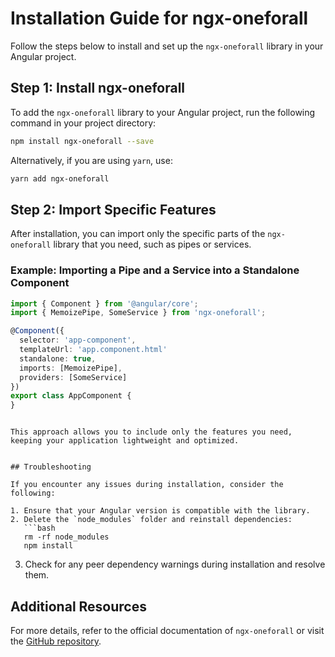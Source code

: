 # Installation Guide for ngx-oneforall

Follow the steps below to install and set up the `ngx-oneforall` library in your Angular project.

## Step 1: Install ngx-oneforall

To add the `ngx-oneforall` library to your Angular project, run the following command in your project directory:

```bash
npm install ngx-oneforall --save
```

Alternatively, if you are using `yarn`, use:

```bash
yarn add ngx-oneforall
```


## Step 2: Import Specific Features

After installation, you can import only the specific parts of the `ngx-oneforall` library that you need, such as pipes or services. 
### Example: Importing a Pipe and a Service into a Standalone Component

```typescript
import { Component } from '@angular/core';
import { MemoizePipe, SomeService } from 'ngx-oneforall';

@Component({
  selector: 'app-component',
  templateUrl: 'app.component.html'
  standalone: true,
  imports: [MemoizePipe],
  providers: [SomeService]
})
export class AppComponent {
}
```
```

This approach allows you to include only the features you need, keeping your application lightweight and optimized.


## Troubleshooting

If you encounter any issues during installation, consider the following:

1. Ensure that your Angular version is compatible with the library.
2. Delete the `node_modules` folder and reinstall dependencies:
   ```bash
   rm -rf node_modules
   npm install
   ```
3. Check for any peer dependency warnings during installation and resolve them.

## Additional Resources

For more details, refer to the official documentation of `ngx-oneforall` or visit the [GitHub repository](https://github.com/your-repo-link).
